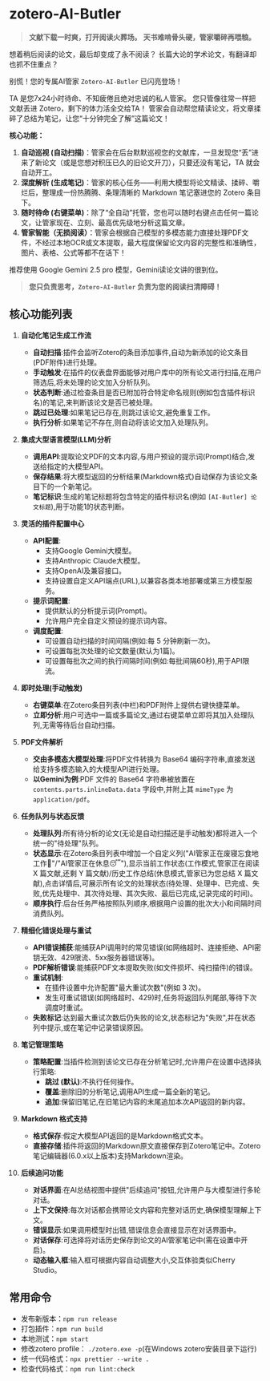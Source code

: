 # zotero-AI-Butler

> **文献下载一时爽，打开阅读火葬场。**
> **天书难啃骨头硬，管家嚼碎再喂粮。**

想着稍后阅读的论文，最后却变成了永不阅读？
长篇大论的学术论文，有翻译却也抓不住重点？

别慌！您的专属AI管家 `Zotero-AI-Butler` 已闪亮登场！

TA 是您7x24小时待命、不知疲倦且绝对忠诚的私人管家。
您只管像往常一样把文献丢进 Zotero，剩下的体力活全交给TA！
管家会自动帮您精读论文，将文章揉碎了总结为笔记，让您“十分钟完全了解”这篇论文！

**核心功能：**

1.  **自动巡视 (自动扫描)**：管家会在后台默默巡视您的文献库，一旦发现您“丢”进来了新论文（或是您想对积压已久的旧论文开刀），只要还没有笔记，TA 就会自动开工。
2.  **深度解析 (生成笔记)**：管家的核心任务——利用大模型将论文精读、揉碎、嚼烂后，整理成一份热腾腾、条理清晰的 Markdown 笔记塞进您的 Zotero 条目下。
3.  **随时待命 (右键菜单)**：除了“全自动”托管，您也可以随时右键点击任何一篇论文，让管家现在、立刻、最高优先级地分析这篇文章。
4.  **管家智能（无损阅读）**：管家会根据自己模型的多模态能力直接处理PDF文件，不经过本地OCR或文本提取，最大程度保留论文内容的完整性和准确性，图片、表格、公式等都不在话下！

推荐使用 Google Gemini 2.5 pro 模型，Gemini读论文讲的很到位。

> **您只负责思考，`Zotero-AI-Butler` 负责为您的阅读扫清障碍！**

## 核心功能列表

1.  **自动化笔记生成工作流**
    - **自动扫描**:插件会监听Zotero的条目添加事件,自动为新添加的论文条目(PDF附件)进行处理。
    - **手动触发**:在插件的仪表盘界面能够对用户库中的所有论文进行扫描,在用户筛选后,将未处理的论文加入分析队列。
    - **状态判断**:通过检查条目是否已附加符合特定命名规则(例如包含插件标识名)的笔记,来判断该论文是否已被处理。
    - **跳过已处理**:如果笔记已存在,则跳过该论文,避免重复工作。
    - **执行分析**:如果笔记不存在,则自动将该论文加入处理队列。

2.  **集成大型语言模型(LLM)分析**
    - **调用API**:提取论文PDF的文本内容,与用户预设的提示词(Prompt)结合,发送给指定的大模型API。
    - **保存结果**:将大模型返回的分析结果(Markdown格式)自动保存为该论文条目下的一个新笔记。
    - **笔记标识**:生成的笔记标题将包含特定的插件标识名(例如 `[AI-Butler] 论文标题`),用于功能1的状态判断。

3.  **灵活的插件配置中心**
    - **API配置**:
      - 支持Google Gemini大模型。
      - 支持Anthropic Claude大模型。
      - 支持OpenAI及兼容接口。
      - 支持设置自定义API端点(URL),以兼容各类本地部署或第三方模型服务。
    - **提示词配置**:
      - 提供默认的分析提示词(Prompt)。
      - 允许用户完全自定义预设的提示词内容。
    - **调度配置**:
      - 可设置自动扫描的时间间隔(例如:每 5 分钟刷新一次)。
      - 可设置每批次处理的论文数量(默认为1篇)。
      - 可设置每批次之间的执行间隔时间(例如:每批间隔60秒),用于API限流。

4.  **即时处理(手动触发)**
    - **右键菜单**:在Zotero条目列表(中栏)和PDF附件上提供右键快捷菜单。
    - **立即分析**:用户可选中一篇或多篇论文,通过右键菜单立即将其加入处理队列,无需等待后台自动扫描。

5.  **PDF文件解析**
    - **交由多模态大模型处理**:将PDF文件转换为 Base64 编码字符串,直接发送给支持多模态输入的大模型API进行处理。
    - **以Gemini为例**:PDF 文件的 Base64 字符串被放置在 `contents.parts.inlineData.data` 字段中,并附上其 `mimeType` 为 `application/pdf`。

6.  **任务队列与状态反馈**
    - **处理队列**:所有待分析的论文(无论是自动扫描还是手动触发)都将进入一个统一的"待处理"队列。
    - **状态显示**:在Zotero条目列表中增加一个自定义列("AI管家正在废寝忘食地工作🧐"/"AI管家正在休息😴"),显示当前工作状态(工作模式,管家正在阅读 X 篇文献,还剩 Y 篇文献)/历史工作总结(休息模式,管家已为您总结 X 篇文献),点击详情后,可展示所有论文的处理状态(待处理、处理中、已完成、失败,优先处理中、其次待处理、其次失败、最后已完成,记录完成的时间)。
    - **顺序执行**:后台任务严格按照队列顺序,根据用户设置的批次大小和间隔时间消费队列。

7.  **精细化错误处理与重试**
    - **API错误捕获**:能捕获API调用时的常见错误(如网络超时、连接拒绝、API密钥无效、429限流、5xx服务器错误等)。
    - **PDF解析错误**:能捕获PDF文本提取失败(如文件损坏、纯扫描件)的错误。
    - **重试机制**:
      - 在插件设置中允许配置"最大重试次数"(例如 3 次)。
      - 发生可重试错误(如网络超时、429)时,任务将返回队列尾部,等待下次调度时重试。
    - **失败标记**:达到最大重试次数后仍失败的论文,状态标记为"失败",并在状态列中提示,或在笔记中记录错误原因。

8.  **笔记管理策略**
    - **策略配置**:当插件检测到该论文已存在分析笔记时,允许用户在设置中选择执行策略:
      - **跳过 (默认)**:不执行任何操作。
      - **覆盖**:删除旧的分析笔记,调用API生成一篇全新的笔记。
      - **追加**:保留旧笔记,在旧笔记内容的末尾追加本次API返回的新内容。

9.  **Markdown 格式支持**
    - **格式保存**:假定大模型API返回的是Markdown格式文本。
    - **直接存储**:插件将返回的Markdown原文直接保存到Zotero笔记中。Zotero笔记编辑器(6.0.x以上版本)支持Markdown渲染。

10. **后续追问功能**
    - **对话界面**:在AI总结视图中提供"后续追问"按钮,允许用户与大模型进行多轮对话。
    - **上下文保持**:每次对话都会携带论文内容和完整对话历史,确保模型理解上下文。
    - **错误显示**:如果调用模型时出错,错误信息会直接显示在对话界面中。
    - **对话保存**:可选择将对话历史保存到论文的AI管家笔记中(需在设置中开启)。
    - **动态输入框**:输入框可根据内容自动调整大小,交互体验类似Cherry Studio。

## 常用命令

- 发布新版本：`npm run release`
- 打包插件：`npm run build`
- 本地测试：`npm start`
- 修改zotero profile： `./zotero.exe -p`(在Windows zotero安装目录下运行)
- 统一代码格式：`npx prettier --write .`
- 检查代码格式：`npm run lint:check`
